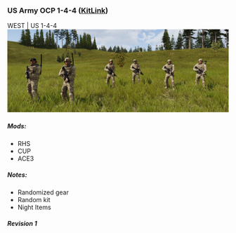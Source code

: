 ### US Army OCP 1-4-4  ([KitLink](https://raw.githubusercontent.com/rempopo/Gear_Kits_Collection/master/West/US%20Army%20OCP%201-4-4/Kits%20US%20Army%20OCP.sqf))
WEST | US 1-4-4 
<br />
<img src="https://raw.githubusercontent.com/rempopo/Gear_Kits_Collection/master/West/US%20Army%20OCP%201-4-4/usocp_overview.jpg" />

##### Mods:
- RHS
- CUP
- ACE3

##### Notes:
- Randomized gear
- Random kit
- Night Items

##### Revision 1
